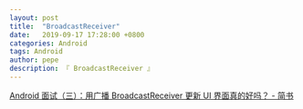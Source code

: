```yaml
---
layout: post
title:  "BroadcastReceiver"
date:   2019-09-17 17:28:00 +0800
categories: Android
tags: Android
author: pepe
description: 『 BroadcastReceiver 』
---
```



[Android 面试（三）：用广播 BroadcastReceiver 更新 UI 界面真的好吗？ - 简书](https://www.jianshu.com/p/0c29e30cce7d)
















